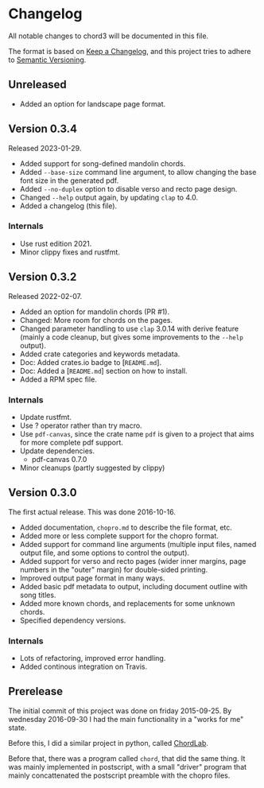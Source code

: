 # Changelog

All notable changes to chord3 will be documented in this file.

The format is based on
[Keep a Changelog](https://keepachangelog.com/en/1.0.0/), and this
project tries to adhere to
[Semantic Versioning](https://semver.org/spec/v2.0.0.html).

## Unreleased

* Added an option for landscape page format.


## Version 0.3.4

Released 2023-01-29.

* Added support for song-defined mandolin chords.
* Added `--base-size` command line argument, to allow changing the
  base font size in the generated pdf.
* Added `--no-duplex` option to disable verso and recto page design.
* Changed `--help` output again, by updating `clap` to 4.0.
* Added a changelog (this file).

### Internals

* Use rust edition 2021.
* Minor clippy fixes and rustfmt.


## Version 0.3.2

Released 2022-02-07.

* Added an option for mandolin chords (PR #1).
* Changed: More room for chords on the pages.
* Changed parameter handling to use `clap` 3.0.14 with derive feature
  (mainly a code cleanup, but gives some improvements to the `--help`
  output).
* Added crate categories and keywords metadata.
* Doc: Added crates.io badge to [`README.md`].
* Doc: Added a [`README.md`] section on how to install.
* Added a RPM spec file.

### Internals

* Update rustfmt.
* Use ? operator rather than try macro.
* Use `pdf-canvas`, since the crate name `pdf` is given to a project
  that aims for more complete pdf support.
* Update dependencies.
  - pdf-canvas 0.7.0
* Minor cleanups (partly suggested by clippy)


## Version 0.3.0

The first actual release.  This was done 2016-10-16.

* Added documentation, `chopro.md` to describe the file format, etc.
* Added more or less complete support for the chopro format.
* Added support for command line arguments (multiple input files,
  named output file, and some options to control the output).
* Added support for verso and recto pages (wider inner margins, page
  numbers in the "outer" margin) for double-sided printing.
* Improved output page format in many ways.
* Added basic pdf metadata to output, including document outline with
  song titles.
* Added more known chords, and replacements for some unknown chords.
* Specified dependency versions.

### Internals

* Lots of refactoring, improved error handling.
* Added continous integration on Travis.


## Prerelease

The initial commit of this project was done on friday 2015-09-25.
By wednesday 2016-09-30 I had the main functionality in a "works for
me" state.

Before this, I did a similar project in python, called
[ChordLab](https://github.com/stacken/chordlab).

Before that, there was a program called `chord`, that did the same
thing.
It was mainly implemented in postscript, with a small "driver" program
that mainly concattenated the postscript preamble with the chopro
files.
